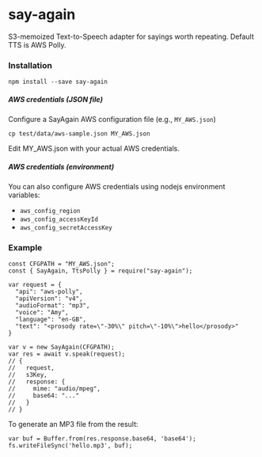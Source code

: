 # say-again
S3-memoized Text-to-Speech adapter for sayings worth repeating.
Default TTS is AWS Polly.

### Installation
```
npm install --save say-again
```

##### AWS credentials (JSON file)
Configure a SayAgain AWS configuration file 
(e.g., `MY_AWS.json`)
```
cp test/data/aws-sample.json MY_AWS.json
```
Edit MY_AWS.json with your actual AWS credentials.

##### AWS credentials (environment)
You can also configure AWS credentials
using nodejs environment variables:

* `aws_config_region`
* `aws_config_accessKeyId`
* `aws_config_secretAccessKey`

### Example
```
const CFGPATH = "MY_AWS.json";
const { SayAgain, TtsPolly } = require("say-again");

var request = {
  "api": "aws-polly",
  "apiVersion": "v4",
  "audioFormat": "mp3",
  "voice": "Amy",
  "language": "en-GB",
  "text": "<prosody rate=\"-30%\" pitch=\"-10%\">hello</prosody>"
}

var v = new SayAgain(CFGPATH);
var res = await v.speak(request);
// { 
//   request, 
//   s3Key, 
//   response: {
//     mime: "audio/mpeg",
//     base64: "..."
//   }
// }
```

To generate an MP3 file from the result:

```
var buf = Buffer.from(res.response.base64, 'base64');
fs.writeFileSync('hello.mp3', buf);
```

